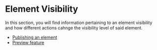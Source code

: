 # Element Visibility

In this section, you will find information pertaining to an element visibility and how different actions cahnge the visibility level of said element.

- [Publishing an element](/docs/visibility/publish/index.md)
- [Preview feature](/docs/visibility/preview/index.md)